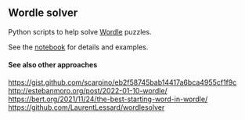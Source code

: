 ## Wordle solver

Python scripts to help solve [Wordle](https://www.powerlanguage.co.uk/wordle/) puzzles.

See the [notebook](wordle_solver_example.ipynb) for details and examples.


#### See also other approaches

<https://gist.github.com/scarpino/eb2f58745bab14417a6bca4955cf1f9c><br>
<http://estebanmoro.org/post/2022-01-10-wordle/><br>
<https://bert.org/2021/11/24/the-best-starting-word-in-wordle/><br>
<https://github.com/LaurentLessard/wordlesolver>
